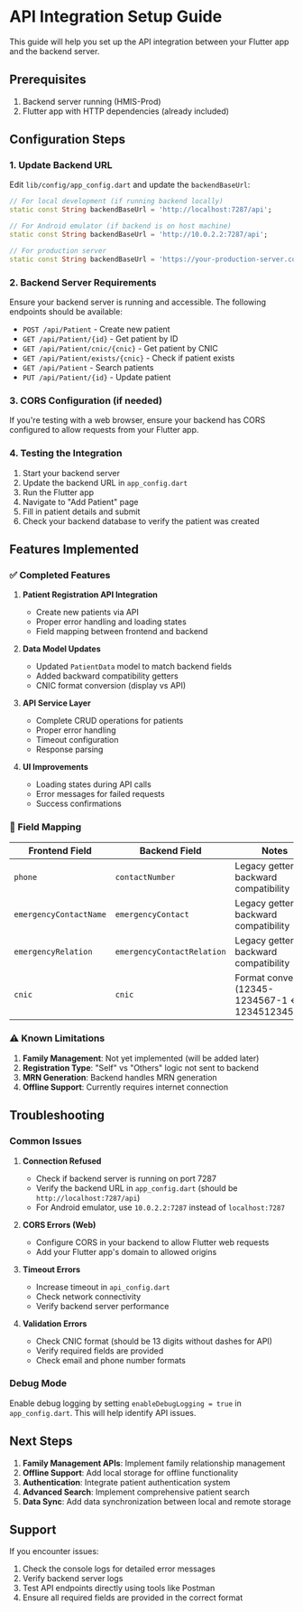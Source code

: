# API Integration Setup Guide

This guide will help you set up the API integration between your Flutter app and the backend server.

## Prerequisites

1. Backend server running (HMIS-Prod)
2. Flutter app with HTTP dependencies (already included)

## Configuration Steps

### 1. Update Backend URL

Edit `lib/config/app_config.dart` and update the `backendBaseUrl`:

```dart
// For local development (if running backend locally)
static const String backendBaseUrl = 'http://localhost:7287/api';

// For Android emulator (if backend is on host machine)
static const String backendBaseUrl = 'http://10.0.2.2:7287/api';

// For production server
static const String backendBaseUrl = 'https://your-production-server.com/api';
```

### 2. Backend Server Requirements

Ensure your backend server is running and accessible. The following endpoints should be available:

- `POST /api/Patient` - Create new patient
- `GET /api/Patient/{id}` - Get patient by ID
- `GET /api/Patient/cnic/{cnic}` - Get patient by CNIC
- `GET /api/Patient/exists/{cnic}` - Check if patient exists
- `GET /api/Patient` - Search patients
- `PUT /api/Patient/{id}` - Update patient

### 3. CORS Configuration (if needed)

If you're testing with a web browser, ensure your backend has CORS configured to allow requests from your Flutter app.

### 4. Testing the Integration

1. Start your backend server
2. Update the backend URL in `app_config.dart`
3. Run the Flutter app
4. Navigate to "Add Patient" page
5. Fill in patient details and submit
6. Check your backend database to verify the patient was created

## Features Implemented

### ✅ Completed Features

1. **Patient Registration API Integration**
   - Create new patients via API
   - Proper error handling and loading states
   - Field mapping between frontend and backend

2. **Data Model Updates**
   - Updated `PatientData` model to match backend fields
   - Added backward compatibility getters
   - CNIC format conversion (display vs API)

3. **API Service Layer**
   - Complete CRUD operations for patients
   - Proper error handling
   - Timeout configuration
   - Response parsing

4. **UI Improvements**
   - Loading states during API calls
   - Error messages for failed requests
   - Success confirmations

### 🔄 Field Mapping

| Frontend Field | Backend Field | Notes |
|----------------|---------------|-------|
| `phone` | `contactNumber` | Legacy getter for backward compatibility |
| `emergencyContactName` | `emergencyContact` | Legacy getter for backward compatibility |
| `emergencyRelation` | `emergencyContactRelation` | Legacy getter for backward compatibility |
| `cnic` | `cnic` | Format conversion (12345-1234567-1 ↔ 1234512345671) |

### ⚠️ Known Limitations

1. **Family Management**: Not yet implemented (will be added later)
2. **Registration Type**: "Self" vs "Others" logic not sent to backend
3. **MRN Generation**: Backend handles MRN generation
4. **Offline Support**: Currently requires internet connection

## Troubleshooting

### Common Issues

1. **Connection Refused**
   - Check if backend server is running on port 7287
   - Verify the backend URL in `app_config.dart` (should be `http://localhost:7287/api`)
   - For Android emulator, use `10.0.2.2:7287` instead of `localhost:7287`

2. **CORS Errors (Web)**
   - Configure CORS in your backend to allow Flutter web requests
   - Add your Flutter app's domain to allowed origins

3. **Timeout Errors**
   - Increase timeout in `api_config.dart`
   - Check network connectivity
   - Verify backend server performance

4. **Validation Errors**
   - Check CNIC format (should be 13 digits without dashes for API)
   - Verify required fields are provided
   - Check email and phone number formats

### Debug Mode

Enable debug logging by setting `enableDebugLogging = true` in `app_config.dart`. This will help identify API issues.

## Next Steps

1. **Family Management APIs**: Implement family relationship management
2. **Offline Support**: Add local storage for offline functionality
3. **Authentication**: Integrate patient authentication system
4. **Advanced Search**: Implement comprehensive patient search
5. **Data Sync**: Add data synchronization between local and remote storage

## Support

If you encounter issues:

1. Check the console logs for detailed error messages
2. Verify backend server logs
3. Test API endpoints directly using tools like Postman
4. Ensure all required fields are provided in the correct format
